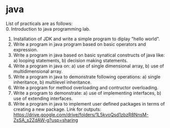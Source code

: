 # java
List of practicals are as follows: <br>
0. Introduction to java programming lab.
1. Installation of JDK and write a simple program to diplay "hello world".
2. Write a program in java program based on basic operators and expression.
3. Write a program in java based on basic synatical constructs of java like: a) looping statements, b) decision making statements.
4. Write a program in java on: a) use of single dimensional array, b) use of multidimensional array.
5. Write a program in java to demonstrate following operations: a) single inheritance, b) multilevel inheritance. 
6. Write a program for method overloading and contructor overloading.
7. Write a program to demonstrate: a) use of implementing interfaces, b) use of extending interfaces.
8. Write a program in java to implement user defined packages in terms of creating a new package.
Link for outputs: https://drive.google.com/drive/folders/1L5kvoQsd1zbzR8NnsM-ZsSA_s2ZdAW-g?usp=sharing
